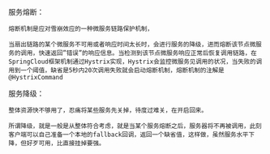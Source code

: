 服务熔断：

	熔断机制是应对雪崩效应的一种微服务链路保护机制，
	
	当扇出链路的某个微服务不可用或者响应时间太长时，会进行服务的降级，进而熔断该节点微服务的调用，快速返回”错误”的响应信息。当检测到该节点微服务响应正常后恢复调用链路，在SpringCloud框架机制通过Hystrix实现，Hystrix会监控微服务见调用的状况，当失败的调用到一个阈值，缺省是5秒内20次调用失败就会启动熔断机制，熔断机制的注解是@HystrixCommand

服务降级：

	整体资源快不够用了，忍痛将某些服务先关掉，待度过难关，在开启回来。
	
	所谓降级，就是一般是从整体符合考虑，就是当某个服务熔断之后，服务器将不再被调用，此刻客户端可以自己准备一个本地的fallback回调，返回一个缺省值，这样做，虽然服务水平下降，但好歹可用，比直接挂掉要强。
